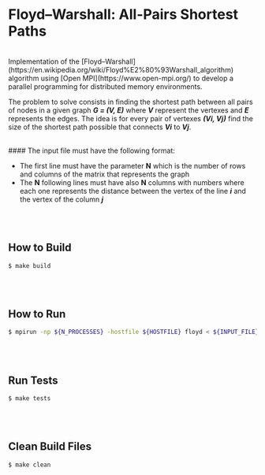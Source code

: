 # Floyd–Warshall: All-Pairs Shortest Paths

<br>
Implementation of the [Floyd–Warshall](https://en.wikipedia.org/wiki/Floyd%E2%80%93Warshall_algorithm) algorithm using [Open MPI](https://www.open-mpi.org/) to develop a parallel programming for distributed memory environments.

The problem to solve consists in finding the shortest path between all pairs of nodes in a given graph ***G = (V, E)*** where ***V*** represent the vertexes and ***E*** represents the edges. The idea is for every pair of vertexes ***(Vi, Vj)*** find the size of the shortest path possible that connects ***Vi*** to ***Vj***.

<br>
#### The input file must have the following format:

* The first line must have the parameter **N** which is the number of rows and columns of the matrix that represents the graph
* The **N** following lines must have also **N** columns with numbers where each one represents the distance between the vertex of the line ***i*** and the vertex of the column ***j***


<br><br>
## How to Build
```bash
$ make build
```


<br><br/>
## How to Run
```bash
$ mpirun -np ${N_PROCESSES} -hostfile ${HOSTFILE} floyd < ${INPUT_FILE}
```

<br><br>
## Run Tests
```bash
$ make tests
```


<br><br>
## Clean Build Files
```bash
$ make clean
```
